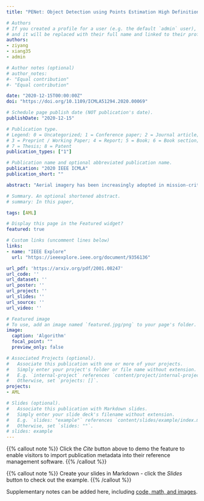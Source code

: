 ```yaml
---
title: "PENet: Object Detection using Points Estimation High Definition Aerial Images"

# Authors
# If you created a profile for a user (e.g. the default `admin` user), write the username (folder name) here 
# and it will be replaced with their full name and linked to their profile.
authors:
- ziyang
- xiang35
- admin

# Author notes (optional)
# author_notes:
#- "Equal contribution"
#- "Equal contribution"

date: "2020-12-15T00:00:00Z"
doi: "https://doi.org/10.1109/ICMLA51294.2020.00069"

# Schedule page publish date (NOT publication's date).
publishDate: "2020-12-15"

# Publication type.
# Legend: 0 = Uncategorized; 1 = Conference paper; 2 = Journal article;
# 3 = Preprint / Working Paper; 4 = Report; 5 = Book; 6 = Book section;
# 7 = Thesis; 8 = Patent
publication_types: ["1"]

# Publication name and optional abbreviated publication name.
publication: "2020 IEEE ICMLA"
publication_short: ""

abstract: "Aerial imagery has been increasingly adopted in mission-critical tasks, such  as traffic surveillance, smart cities,and disaster assistance. However, identifying objects from aerial images  faces  the  following  challenges:  1)  objects  of  interests are  often  too  small  and  too  dense  relative  to  the  images;  2)objects  of  interests  are  often  in  different  relative  sizes;  and3)  the  number  of  objects  in  each  category  is  imbalanced.  A novel  network  structure,Points Estimated Network (PENet),  is proposed  in  this  work  to  answer  these  challenges. PENet uses a Mask Resampling Module (MRM)to  augment  the  imbalanced datasets,  a  coarse  anchor-free  detector  (CPEN)  to  effectively predict  the  center  points  of  the  small  object  clusters,  and  a fine anchor-free detector FPEN to locate the precise positions of the  small  objects.  An  adaptive  merge  algorithm Non-maximum Merge (NMM)is  implemented  in CPEN to  address  the  issue  of detecting  dense  small  objects,  and  a  hierarchical  loss  is  defined in FPEN to  further  improve  the  classification  accuracy.  Our extensive experiments on aerial datasets visDrone [1] and UAVDT[2]  showed  that  PENet  achieved  higher  precision  results  thane xisting  state-of-the-art  approaches.  Our  best  model  achieved8.7%improvement  on  visDrone  and20.3%on  UAVDT."

# Summary. An optional shortened abstract.
# summary: In this paper, 

tags: [AML]

# Display this page in the Featured widget?
featured: true

# Custom links (uncomment lines below)
links:
- name: "IEEE Explore"
  url: "https://ieeexplore.ieee.org/document/9356136"

url_pdf: 'https://arxiv.org/pdf/2001.08247'
url_code: ''
url_dataset: ''
url_poster: ''
url_project: ''
url_slides: ''
url_source: ''
url_video: ''

# Featured image
# To use, add an image named `featured.jpg/png` to your page's folder. 
image:
  caption: 'Algorithm'
  focal_point: ""
  preview_only: false

# Associated Projects (optional).
#   Associate this publication with one or more of your projects.
#   Simply enter your project's folder or file name without extension.
#   E.g. `internal-project` references `content/project/internal-project/index.md`.
#   Otherwise, set `projects: []`.
projects:
- AML

# Slides (optional).
#   Associate this publication with Markdown slides.
#   Simply enter your slide deck's filename without extension.
#   E.g. `slides: "example"` references `content/slides/example/index.md`.
#   Otherwise, set `slides: ""`.
# slides: example
---
```


{{% callout note %}}
Click the *Cite* button above to demo the feature to enable visitors to import publication metadata into their reference management software.
{{% /callout %}}

{{% callout note %}}
Create your slides in Markdown - click the *Slides* button to check out the example.
{{% /callout %}}

Supplementary notes can be added here, including [code, math, and images](https://wowchemy.com/docs/writing-markdown-latex/).
